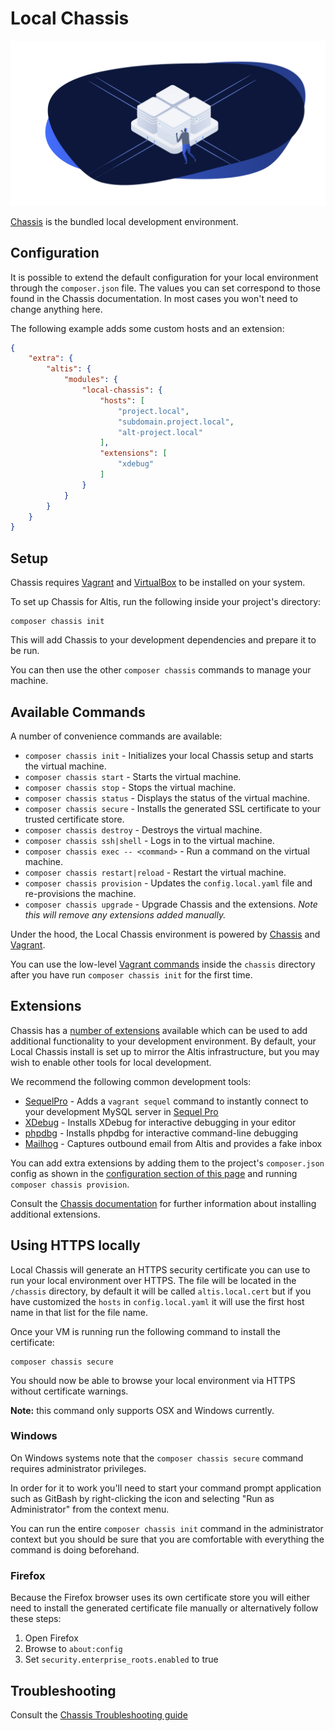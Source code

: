 # Local Chassis

![](./assets/banner-local-server.png)

[Chassis](http://chassis.io/) is the bundled local development environment.


## Configuration

It is possible to extend the default configuration for your local environment through the `composer.json` file. The values you can set correspond to those found in the Chassis documentation. In most cases you won't need to change anything here.

The following example adds some custom hosts and an extension:

```json
{
	"extra": {
		"altis": {
			"modules": {
				"local-chassis": {
					"hosts": [
						"project.local",
						"subdomain.project.local",
						"alt-project.local"
					],
					"extensions": [
						"xdebug"
					]
				}
			}
		}
	}
}
```


## Setup

Chassis requires [Vagrant](https://www.vagrantup.com/) and [VirtualBox](https://www.virtualbox.org/) to be installed on your system.

To set up Chassis for Altis, run the following inside your project's directory:

```
composer chassis init
```

This will add Chassis to your development dependencies and prepare it to be run.

You can then use the other `composer chassis` commands to manage your machine.


## Available Commands

A number of convenience commands are available:

* `composer chassis init` - Initializes your local Chassis setup and starts the virtual machine.
* `composer chassis start` - Starts the virtual machine.
* `composer chassis stop` - Stops the virtual machine.
* `composer chassis status` - Displays the status of the virtual machine.
* `composer chassis secure` - Installs the generated SSL certificate to your trusted certificate store.
* `composer chassis destroy` - Destroys the virtual machine.
* `composer chassis ssh|shell` - Logs in to the virtual machine.
* `composer chassis exec -- <command>` - Run a command on the virtual machine.
* `composer chassis restart|reload` - Restart the virtual machine.
* `composer chassis provision` - Updates the `config.local.yaml` file and re-provisions the machine.
* `composer chassis upgrade` - Upgrade Chassis and the extensions. _Note this will remove any extensions added manually._

Under the hood, the Local Chassis environment is powered by [Chassis](http://chassis.io/) and [Vagrant](https://www.vagrantup.com/).

You can use the low-level [Vagrant commands](https://www.vagrantup.com/docs/cli/) inside the `chassis` directory after you have run `composer chassis init` for the first time.


## Extensions

Chassis has a [number of extensions](https://beta.chassis.io/extensions/) available which can be used to add additional functionality to your development environment. By default, your Local Chassis install is set up to mirror the Altis infrastructure, but you may wish to enable other tools for local development.

We recommend the following common development tools:

* [SequelPro](https://github.com/Chassis/SequelPro) - Adds a `vagrant sequel` command to instantly connect to your development MySQL server in [Sequel Pro](https://www.sequelpro.com/)
* [XDebug](https://github.com/Chassis/Xdebug) - Installs XDebug for interactive debugging in your editor
* [phpdbg](https://github.com/Chassis/phpdbg) - Installs phpdbg for interactive command-line debugging
* [Mailhog](https://github.com/Chassis/MailHog) - Captures outbound email from Altis and provides a fake inbox

You can add extra extensions by adding them to the project's `composer.json` config as shown in the [configuration section of this page](#Configuration) and running `composer chassis provision`.

Consult the [Chassis documentation](http://docs.chassis.io/en/latest/extend/) for further information about installing additional extensions.


## Using HTTPS locally

Local Chassis will generate an HTTPS security certificate you can use to run your local environment over HTTPS. The file will be located in the `/chassis` directory, by default it will be called `altis.local.cert` but if you have customized the `hosts` in `config.local.yaml` it will use the first host name in that list for the file name.

Once your VM is running run the following command to install the certificate:

```
composer chassis secure
```

You should now be able to browse your local environment via HTTPS without certificate warnings.

**Note:** this command only supports OSX and Windows currently.

### Windows

On Windows systems note that the `composer chassis secure` command requires administrator privileges.

In order for it to work you'll need to start your command prompt application such as GitBash by right-clicking the icon and selecting "Run as Administrator" from the context menu.

You can run the entire `composer chassis init` command in the administrator context but you should be sure that you are comfortable with everything the command is doing beforehand.

### Firefox

Because the Firefox browser uses its own certificate store you will either need to install the generated certificate file manually or alternatively follow these steps:

1. Open Firefox
1. Browse to `about:config`
1. Set `security.enterprise_roots.enabled` to true

## Troubleshooting

Consult the [Chassis Troubleshooting guide](https://docs.chassis.io/en/latest/reference/#troubleshooting)
